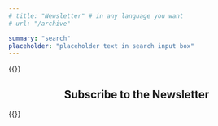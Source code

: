 ```yaml
---
# title: "Newsletter" # in any language you want
# url: "/archive"

summary: "search"
placeholder: "placeholder text in search input box"
---
```




{{<rawhtml>}}

<center>
  <h2>Subscribe to the Newsletter</h1>
</center>

{{</rawhtml>}}

<center> <script async src="https://eocampaign1.com/form/1559edaa-677c-11f0-bbd4-eb13bbfcc584.js" data-form="1559edaa-677c-11f0-bbd4-eb13bbfcc584"></script></center>

